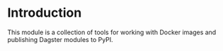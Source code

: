 # Introduction

This module is a collection of tools for working with Docker images and publishing Dagster modules
to PyPI.
